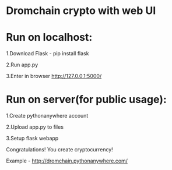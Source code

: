 # Dromchain crypto with web UI

# Run on localhost:

1.Download Flask - pip install flask

2.Run app.py

3.Enter in browser http://127.0.0.1:5000/

# Run on server(for public usage):

1.Create pythonanywhere account

2.Upload app.py to files

3.Setup flask webapp

Congratulations! You create cryptocurrency!

Example - http://dromchain.pythonanywhere.com/
